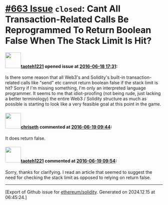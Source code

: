 # [\#663 Issue](https://github.com/ethereum/solidity/issues/663) `closed`: Cant All Transaction-Related Calls Be Reprogrammed To Return Boolean False When The Stack Limit Is Hit?

#### <img src="https://avatars.githubusercontent.com/u/1760489?u=ca6c7d0ceb7f978dff83e4470224442c850bb7c9&v=4" width="50">[taoteh1221](https://github.com/taoteh1221) opened issue at [2016-06-18 17:31](https://github.com/ethereum/solidity/issues/663):

Is there some reason that all Web3's and Solidity's built-in transaction-related calls like "send" etc cannot return boolean false if the stack limit is hit? Sorry if I'm missing something, I'm only an interpreted language programmer. It seems to me that idiot-proofing (not being rude, just lacking a better terminology) the entire Web3 / Solidity structure as much as possible is starting to look like a very feasible goal at this point in the game.


#### <img src="https://avatars.githubusercontent.com/u/9073706?v=4" width="50">[chriseth](https://github.com/chriseth) commented at [2016-06-19 09:44](https://github.com/ethereum/solidity/issues/663#issuecomment-226988438):

It does return false.

#### <img src="https://avatars.githubusercontent.com/u/1760489?u=ca6c7d0ceb7f978dff83e4470224442c850bb7c9&v=4" width="50">[taoteh1221](https://github.com/taoteh1221) commented at [2016-06-19 09:54](https://github.com/ethereum/solidity/issues/663#issuecomment-226988830):

Sorry, thanks for clarifying. I read an article that seemed to suggest the need for checking the stack limit as opposed to relying on return false.


-------------------------------------------------------------------------------



[Export of Github issue for [ethereum/solidity](https://github.com/ethereum/solidity). Generated on 2024.12.15 at 06:45:24.]
